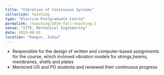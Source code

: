 ```yaml
---
title: "Vibration of Continuous Systems"
collection: teaching
type: "Elective Postgraduate Course"
permalink: /teaching/2019-fall-teaching-2
venue: "IITK, Mechanical Engineering"
date: 2019-08-01
location: "Kanpur, India"
---
```


* Responsible for the design of written and computer-based assignments for the course, which invloved vibration models for strings,beams, membranes, shells and plates
* Mentored UG and PG students and reviewed their continuous progress
